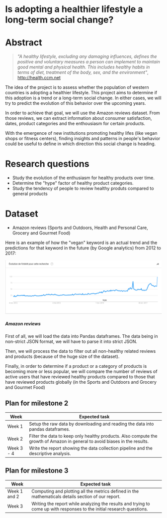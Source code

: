 # Is adopting a healthier lifestyle a long-term social change?

# Abstract
> *"A healthy lifestyle, excluding any damaging influences, defines the positive and voluntary measures a person can implement to maintain good mental and physical health. This includes healthy habits in terms of diet, treatment of the body, sex, and the environment"*, http://health.ccm.net 

The idea of the project is to assess whether the population of western countries is adopting a healthier lifestyle. This project aims to determine if this adoption is a trend or a long-term social change. In either cases, we will try to predict the evolution of this behavior over the upcoming years.

In order to achieve that goal, we will use the Amazon reviews dataset. From those reviews, we can extract information about consumer satisfaction, dates, product categories and the enthousiasm for certain products.

With the emergence of new institutions promoting healthy lifes (like vegan shops or fitness centers), finding insights and patterns in people's behavior could be useful to define in which direction this social change is heading.

# Research questions
* Study the evolution of the enthusiasm for healthy products over time.
* Determine the "hype" factor of healthy product categories.
* Study the tendency of people to review healthy produts compared to general products

# Dataset
* Amazon reviews (Sports and Outdoors, Health and Personal Care, Grocery and Gourmet Food)

Here is an example of how the "vegan" keyword is an actual trend and the predictions for that keyword in the future (by Google analytics) from 2012 to 2017:

![Interest evolution for the "vegan" keyword](vegan_trend.png)

##### Amazon reviews
First of all, we will load the data into Pandas dataframes. The data being in non-strict JSON format, we will have to parse it into strict JSON.

Then, we will process the data to filter out all non-healthy related reviews and products (because of the huge size of the dataset).

Finally, in order to determine if a product or a category of products is becoming more or less popular, we will compare the number of reviews of active users that have reviewed healthy products compared to those that have reviewed products globally (in the Sports and Outdoors and Grocery and Gourmet Food)

## Plan for milestone 2
|Week|Expected task|
|---|---|
|Week 1| Setup the raw data by downloading and reading the data into pandas dataframes.
|Week 2| Filter the data to keep only healthy products. Also compute the growth of Amazon in general to avoid biases in the results.
|Week 3 - 4| Write the report showing the data collection pipeline and the descriptive analysis.

## Plan for milestone 3

|Week|Expected task|
|---|---|
|Week 1 and 2| Computing and plotting all the metrics defined in the mathematicals details section of our report.
|Week 3| Writing the report while analyzing the results and trying to come up with responses to the initial research questions.

